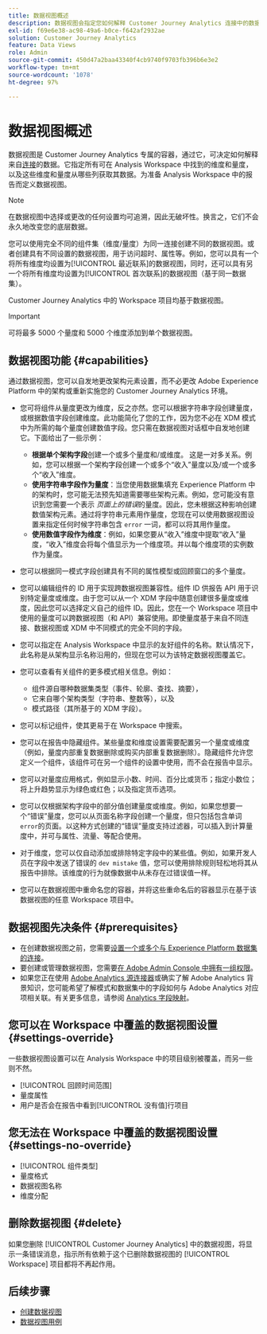 ```yaml
---
title: 数据视图概述
description: 数据视图会指定您如何解释 Customer Journey Analytics 连接中的数据元素，例如量度、维度、会话等。
exl-id: f69e6e38-ac98-49a6-b0ce-f642af2932ae
solution: Customer Journey Analytics
feature: Data Views
role: Admin
source-git-commit: 450d47a2baa43340f4cb9740f9703fb396b6e3e2
workflow-type: tm+mt
source-wordcount: '1078'
ht-degree: 97%

---
```


# 数据视图概述

数据视图是 Customer Journey Analytics 专属的容器，通过它，可决定如何解释来自[连接](/help/connections/create-connection.md)的数据。它指定所有可在 Analysis Workspace 中找到的维度和量度，以及这些维度和量度从哪些列获取其数据。为准备 Analysis Workspace 中的报告而定义数据视图。

>[!NOTE]
>
>在数据视图中选择或更改的任何设置均可追溯，因此无破坏性。换言之，它们不会永久地改变您的底层数据。

您可以使用完全不同的组件集（维度/量度）为同一连接创建不同的数据视图。或者创建具有不同设置的数据视图，用于访问超时、属性等。例如，您可以具有一个将所有维度均设置为[!UICONTROL 最近联系]的数据视图，同时，还可以具有另一个将所有维度均设置为[!UICONTROL 首次联系]的数据视图（基于同一数据集）。

Customer Journey Analytics 中的 Workspace 项目均基于数据视图。

>[!IMPORTANT]
>
>可将最多 5000 个量度和 5000 个维度添加到单个数据视图。

## 数据视图功能 {#capabilities}

通过数据视图，您可以自发地更改架构元素设置，而不必更改 Adobe Experience Platform 中的架构或重新实施您的 Customer Journey Analytics 环境。

* 您可将组件从量度更改为维度，反之亦然。您可以根据字符串字段创建量度，或根据数值字段创建维度。此功能简化了您的工作，因为您不必在 XDM 模式中为所需的每个量度创建数值字段。您只需在数据视图对话框中自发地创建它。下面给出了一些示例：
   * **根据单个架构字段**&#x200B;创建一个或多个量度和/或维度。 这是一对多关系。例如，您可以根据一个架构字段创建一个或多个“收入”量度以及/或一个或多个“收入”维度。
   * **使用字符串字段作为量度**：当您使用数据集填充 Experience Platform 中的架构时，您可能无法预先知道需要哪些架构元素。例如，您可能没有意识到您需要一个表示 *页面上的错误*&#x200B;的量度。因此，您未根据这种影响创建数值架构元素。通过将字符串元素用作量度，您现在可以使用数据视图设置来指定任何时候字符串包含 `error` 一词，都可以将其用作量度。
   * **使用数值字段作为维度**：例如，如果您要从“收入”维度中提取“收入”量度，“收入”维度会将每个值显示为一个维度项。并以每个维度项的实例数作为量度。

* 您可以根据同一模式字段创建具有不同的属性模型或回顾窗口的多个量度。

* 您可以编辑组件的 ID 用于实现跨数据视图兼容性。组件 ID 供报告 API 用于识别特定量度或维度。由于您可以从一个 XDM 字段中随意创建很多量度或维度，因此您可以选择定义自己的组件 ID。因此，您在一个 Workspace 项目中使用的量度可以跨数据视图（和 API）兼容使用。即使量度基于来自不同连接、数据视图或 XDM 中不同模式的完全不同的字段。

* 您可以指定在 Analysis Workspace 中显示的友好组件的名称。默认情况下，此名称是从架构显示名称沿用的，但现在您可以为该特定数据视图覆盖它。

* 您可以查看有关组件的更多模式相关信息。例如：

   * 组件源自哪种数据集类型（事件、轮廓、查找、摘要），
   * 它来自哪个架构类型（字符串、整数等），以及
   * 模式路径（其所基于的 XDM 字段）。

* 您可以标记组件，使其更易于在 Workspace 中搜索。

* 您可以在报告中隐藏组件。某些量度和维度设置需要配置另一个量度或维度（例如，量度内部重复数据删除或购买内部重复数据删除）。隐藏组件允许您定义一个组件，该组件可在另一个组件的设置中使用，而不会在报告中显示。

* 您可以对量度应用格式，例如显示小数、时间、百分比或货币；指定小数位；将上升趋势显示为绿色或红色；以及指定货币选项。

* 您可以仅根据架构字段中的部分值创建量度或维度。例如，如果您想要一个“错误”量度，您可以从页面名称字段创建一个量度，但只包括包含单词 `error`的页面。以这种方式创建的“错误”量度支持过滤器，可以插入到计算量度中，并可与属性、流量、等配合使用。

* 对于维度，您可以仅自动添加或排除特定字段中的某些值。例如，如果开发人员在字段中发送了错误的 `dev mistake` 值，您可以使用排除规则轻松地将其从报告中排除。该维度的行为就像数据中从未存在过错误值一样。

* 您可以在数据视图中重命名您的容器，并将这些重命名后的容器显示在基于该数据视图的任意 Workspace 项目中。

## 数据视图先决条件 {#prerequisites}

* 在创建数据视图之前，您需要[设置一个或多个与 Experience Platform 数据集的连接](/help/connections/create-connection.md)。
* 要创建或管理数据视图，您需要[在 Adobe Admin Console 中拥有一组权限](https://experienceleague.adobe.com/zh-hans/docs/analytics-platform/using/cja-overview/cja-overview)。
* 如果您正在使用 [Adobe Analytics 源连接器](/help/data-ingestion/analytics.md)或确实了解 Adobe Analytics 背景知识，您可能希望了解模式和数据集中的字段如何与 Adobe Analytics 对应项相关联。有关更多信息，请参阅 [Analytics 字段映射](https://experienceleague.adobe.com/zh-hans/docs/experience-platform/sources/connectors/adobe-applications/mapping/analytics)。

## 您可以在 Workspace 中覆盖的数据视图设置 {#settings-override}

一些数据视图设置可以在 Analysis Workspace 中的项目级别被覆盖，而另一些则不然。

* [!UICONTROL 回顾时间范围]
* 量度属性
* 用户是否会在报告中看到[!UICONTROL 没有值]行项目

## 您无法在 Workspace 中覆盖的数据视图设置 {#settings-no-override}

* [!UICONTROL 组件类型]
* 量度格式
* 数据视图名称
* 维度分配

## 删除数据视图 {#delete}

如果您删除  [!UICONTROL Customer Journey Analytics] 中的数据视图，将显示一条错误消息，指示所有依赖于这个已删除数据视图的 [!UICONTROL Workspace] 项目都将不再起作用。

## 后续步骤

* [创建数据视图](/help/data-views/create-dataview.md)
* [数据视图用例](/help/use-cases/data-views/data-views-usecases.md)
